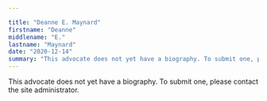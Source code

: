 ```yaml
---

title: "Deanne E. Maynard"
firstname: "Deanne"
middlename: "E."
lastname: "Maynard"
date: "2020-12-14"
summary: "This advocate does not yet have a biography. To submit one, please contact the site administrator."
---
```

This advocate does not yet have a biography. To submit one, please contact the site administrator.

